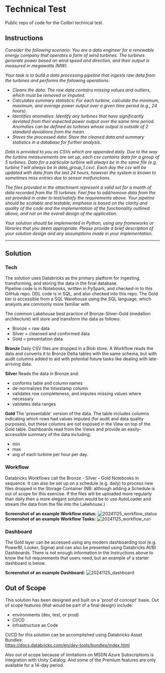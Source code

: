 # Technical Test
Public repo of code for the Colibri technical test.

## Instructions
<i>
Consider the following scenario:
You are a data engineer for a renewable energy company that operates a farm of wind turbines.
The turbines generate power based on wind speed and direction, and their output is measured in megawatts (MW). 

Your task is to build a data processing pipeline that ingests raw data from the turbines and performs the following operations:
- Cleans the data: The raw data contains missing values and outliers, which must be removed or imputed.
- Calculates summary statistics: For each turbine, calculate the minimum, maximum, and average power output over a given time period (e.g., 24 hours).
- Identifies anomalies: Identify any turbines that have significantly deviated from their expected power output over the same time period. Anomalies can be defined as turbines whose output is outside of 2 standard deviations from the mean.
- Stores the processed data: Store the cleaned data and summary statistics in a database for further analysis.

Data is provided to you as CSVs which are appended daily. Due to the way the turbine measurements are set up, each csv contains data for a group of 5 turbines. Data for a particular turbine will always be in the same file (e.g. turbine 1 will always be in data_group_1.csv). Each day the csv will be updated with data from the last 24 hours, however the system is known to sometimes miss entries due to sensor malfunctions.

The files provided in the attachment represent a valid set for a month of data recorded from the 15 turbines. Feel free to add/remove data from the set provided in order to test/satisfy the requirements above.
Your pipeline should be scalable and testable; emphasis is based on the clarity and quality of the code and the implementation of the functionality outlined above, and not on the overall design of the application.

Your solution should be implemented in Python, using any frameworks or libraries that you deem appropriate. Please provide a brief description of your solution design and any assumptions made in your implementation.
</i>

<hr />

## Solution

### Tech
The solution uses Databricks as the primary platform for ingesting, transforming, and storing the data in the final database.  
Pipeline code is in Notebooks, written in PySpark, and checked-in to this GitHub repo.  DDL code is in SQL, and also checked into this repo.  The Gold tier is accessible from a SQL Warehouse using the SQL language, which analysts are commonly more familiar with.

The common Lakehouse best practice of Bronze-Silver-Gold (medallion architecture) will store and transform the data as follows:
- Bronze = raw data
- Silver = cleansed and conformed data
- Gold = presentation data

**Bronze**
Daily CSV files are dropped in a Blob store.  A Workflow reads the data and converts it to Bronze Delta tables with the same schema, but with audit columns added to aid with potential future tasks like dealing with late-arriving data.

**Silver**
Reads the data in Bronze and:
- conforms table and column names
- de-normalizes the timestamp column
- validates row completeness, and imputes missing values where necessary
- validates data ranges

**Gold**
 The 'presentable' version of the data.  The table includes columns indicating which rows had values imputed (for audit and data quality purposes), but these columns are not exposed in the View on top of the Gold table.
 Dashboards read from the Views and provide an easily-accessible summary of the data including:
 - min
 - max
 - avg
 of each turbine per hour per day.

### Workflow
Databricks Workflows call the Bronze - Silver - Gold Notebooks in sequence.  It can also be set up on a schedule (e.g. daily) to process new files dropped in the Storage Container (NB: although adding a Schedule is out of scope for this exercise.  If the files will be uploaded more regularly than daily then a more elegant solution would be to use AutoLoader and stream the data from the file into the Lakehouse.)

**Screenshot of an example Workflow status:**
![20241125_workflow_status](https://github.com/user-attachments/assets/906af2b5-94f8-44ad-988e-a1d7297fdcd1)
**Screenshot of an example Workflow Tasks:**
![20241125_workflow_run](https://github.com/user-attachments/assets/bbb9f683-cbcc-4b7b-9774-7aa66306b1af)

### Dashboard
The Gold layer can be accessed using any modern dashboarding tool (e.g. PowerBI, Looker, Sigma) and can also be presented using Databricks AI/BI Dashboards.  There is not enough information in the Instructions above to know the full requirements that users need, but an example of a starter dashboard is below.

**Screenshot of an example Dashboard:**
![20241125_dashboard](https://github.com/user-attachments/assets/60cc932a-df39-453d-8e7a-1bc67aa61518)


## Out of Scope
This solution has been designed and built on a 'proof of concept' basis.  Out of scope features (that would be part of a final design) include:
- environments (dev, test, or prod)
- CI/CD
- Infrastructure as Code

CI/CD for this solution can be accomplished using Databricks Asset Bundles:  
https://docs.databricks.com/en/dev-tools/bundles/index.html

Also out of scope because of limitations on MSDN Azure Subscriptions is integration with Unity Catalog.  And some of the Premium features are only available for a 14-day period.
